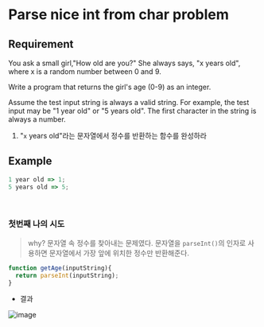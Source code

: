 # Parse nice int from char problem

## Requirement

<p>You ask a small girl,"How old are you?" She always says, "x years old", where x is a random number between 0 and 9.

Write a program that returns the girl's age (0-9) as an integer.

Assume the test input string is always a valid string. For example, the test input may be "1 year old" or "5 years old". The first character in the string is always a number.</p>

  1. "`x` years old"라는 문자열에서 정수를 반환하는 함수를 완성하라

## Example

```js
1 year old => 1;
5 years old => 5;
```

<br>

### 첫번째 나의 시도

> why? 문자열 속 정수를 찾아내는 문제였다. 문자열을 `parseInt()`의 인자로 사용하면 문자열에서 가장 앞에 위치한 정수만 반환해준다.
> 
```js
function getAge(inputString){
  return parseInt(inputString);
}
```
- 결과

![image](https://user-images.githubusercontent.com/96808980/175062680-c2f52e0b-2839-472e-8a48-458f257b722d.png)
